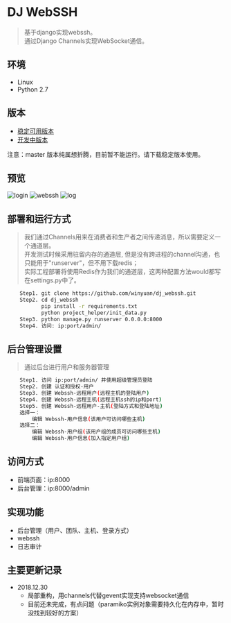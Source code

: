 # DJ WebSSH

> 基于django实现webssh。 </br>
> 通过Django Channels实现WebSocket通信。

## 环境

* Linux
* Python 2.7

## 版本

* [稳定可用版本](https://github.com/winyuan/dj_webssh/tree/gevent)
* [开发中版本](https://github.com/winyuan/dj_webssh/tree/master)

注意：master 版本纯属想折腾，目前暂不能运行。请下载稳定版本使用。

## 预览

![login](https://github.com/winyuan/dj_webssh/blob/master/static/img/login.png)
![webssh](https://github.com/winyuan/dj_webssh/blob/master/static/img/webssh.png)
![log](https://github.com/winyuan/dj_webssh/blob/master/static/img/log.png)

## 部署和运行方式

> 我们通过Channels用来在消费者和生产者之间传递消息，所以需要定义一个通道层。 </br>
> 开发测试时候采用驻留内存的通道层, 但是没有跨进程的channel沟通，也只能用于"runserver"，但不用下载redis； </br>
> 实际工程部署将使用Redis作为我们的通道层，这两种配置方法would都写在settings.py中了。

```bash
	Step1. git clone https://github.com/winyuan/dj_webssh.git
	Step2. cd dj_webssh
           pip install -r requirements.txt
           python project_helper/init_data.py
	Step3. python manage.py runserver 0.0.0.0:8000
	Step4. 访问: ip:port/admin/
```

## 后台管理设置

> 通过后台进行用户和服务器管理

```bash
	Step1. 访问 ip:port/admin/ 并使用超级管理员登陆
	Step2. 创建 认证和授权-用户
	Step3. 创建 Webssh-远程用户(远程主机的登陆用户)
	Step4. 创建 Webssh-远程主机(远程主机ssh的ip和port)
	Step5. 创建 Webssh-远程用户-主机(登陆方式和登陆地址)
	选择一：
		编辑 Webssh-用户信息(该用户可访问哪些主机)
	选择二：
		编辑 Webssh-用户组(该用户组的成员可访问哪些主机)
		编辑 Webssh-用户信息(加入指定用户组)
```

## 访问方式

* 前端页面：ip:8000
* 后台管理：ip:8000/admin

## 实现功能

* 后台管理（用户、团队、主机、登录方式）
* webssh
* 日志审计

## 主要更新记录

* 2018.12.30
  * 局部重构，用channels代替gevent实现支持websocket通信
  * 目前还未完成，有点问题（paramiko实例对象需要持久化在内存中，暂时没找到较好的方案）
